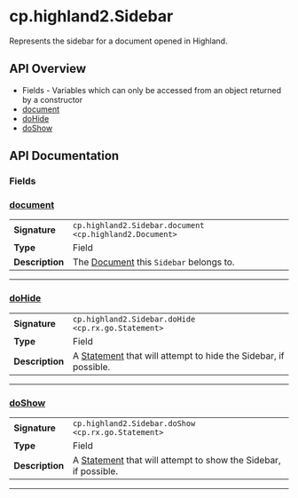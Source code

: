 # cp.highland2.Sidebar

Represents the sidebar for a document opened in Highland.

## API Overview
* Fields - Variables which can only be accessed from an object returned by a constructor
 * [document](#document)
 * [doHide](#dohide)
 * [doShow](#doshow)

## API Documentation

### Fields


### [document](#document)

|                                             |                                                                                     |
| --------------------------------------------|-------------------------------------------------------------------------------------|
| **Signature**                               | `cp.highland2.Sidebar.document <cp.highland2.Document>`                                                                    |
| **Type**                                    | Field                                                                     |
| **Description**                             | The [Document](cp.highland2.Document.md) this `Sidebar` belongs to.                                                                     |

---

### [doHide](#dohide)

|                                             |                                                                                     |
| --------------------------------------------|-------------------------------------------------------------------------------------|
| **Signature**                               | `cp.highland2.Sidebar.doHide <cp.rx.go.Statement>`                                                                    |
| **Type**                                    | Field                                                                     |
| **Description**                             | A [Statement](cp.rx.go.Statement.md) that will attempt to hide the Sidebar, if possible.                                                                     |

---

### [doShow](#doshow)

|                                             |                                                                                     |
| --------------------------------------------|-------------------------------------------------------------------------------------|
| **Signature**                               | `cp.highland2.Sidebar.doShow <cp.rx.go.Statement>`                                                                    |
| **Type**                                    | Field                                                                     |
| **Description**                             | A [Statement](cp.rx.go.Statement.md) that will attempt to show the Sidebar, if possible.                                                                     |

---
